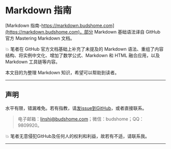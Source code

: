 # Markdown 指南

[Markdown 指南-https://markdown.budshome.com](https://markdown.budshome.com)，部分 Markdown 基础语法译自 GitHub 官方 Mastering Markdown 文档。

💥 笔者在 GitHub 官方文档基础上补充了未提及的 Markdown 语法、重组了内容结构、将实例中文化、增加了数学公式、Markdown 和 HTML 融合应用，以及 Markdown 工具链等内容。

本文目的为整理 Markdown 知识，希望可以帮助到读者。

------

## 声明

水平有限，错漏难免。若有指教，请[发issue到GitHub](https://github.com/zzy/markdown-guide)，或者直接联系。

> 电子邮箱：linshi@budshome.com；微信：budshome；QQ：9809920。

💥 笔者无意侵犯GitHub及任何人的权利和利益，故若有不适，请联系我。

------
